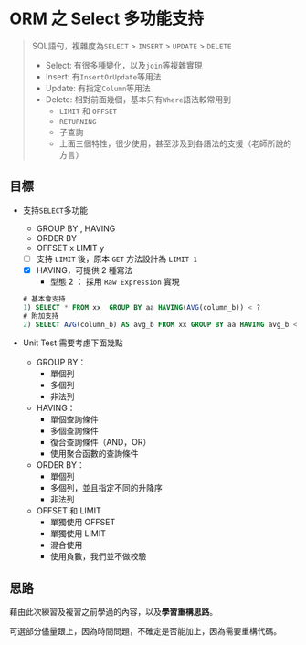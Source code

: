 # ORM 之 Select 多功能支持 

> SQL語句，複雜度為`SELECT` > `INSERT` > `UPDATE` > `DELETE`
> - Select: 有很多種變化，以及`join`等複雜實現
> - Insert: 有`InsertOrUpdate`等用法
> - Update: 有指定`Column`等用法
> - Delete: 相對前面幾個，基本只有`Where`語法較常用到
>   - `LIMIT` 和 `OFFSET`
>   - `RETURNING`
>   - 子查詢 
>   - 上面三個特性，很少使用，甚至涉及到各語法的支援（老師所說的方言）


## 目標

- 支持`SELECT`多功能

  - GROUP BY , HAVING 
  - ORDER BY
  - OFFSET  x LIMIT y
  - [ ] 支持 `LIMIT` 後，原本 `GET` 方法設計為 `LIMIT 1`
  - [x] HAVING，可提供 2 種寫法
    - 型態 2 ： 採用 `Raw Expression` 實現

  ```sql
  # 基本會支持
  1) SELECT * FROM xx  GROUP BY aa HAVING(AVG(column_b)) < ?
  # 附加支持
  2) SELECT AVG(column_b) AS avg_b FROM xx GROUP BY aa HAVING avg_b <?
  ```

- Unit Test 需要考慮下面幾點
  - GROUP BY：
    - 單個列
    - 多個列
    - 非法列
  - HAVING：
    - 單個查詢條件
    - 多個查詢條件
    - 復合查詢條件（AND，OR）
    - 使用聚合函數的查詢條件
  - ORDER BY：
    - 單個列
    - 多個列，並且指定不同的升降序
    - 非法列
  - OFFSET 和 LIMIT
    - 單獨使用 OFFSET
    - 單獨使用 LIMIT
    - 混合使用
    - 使用負數，我們並不做校驗

## 思路

藉由此次練習及複習之前學過的內容，以及**學習重構思路**。

可選部分儘量跟上，因為時間問題，不確定是否能加上，因為需要重構代碼。

